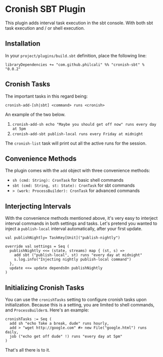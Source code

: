 # Cronish SBT Plugin

This plugin adds interval task execution in the sbt console. With both
sbt task execution and / or shell execution.

## Installation

In your `project/plugins/build.sbt` definition, place the following line:
  
    libraryDependencies += "com.github.philcali" %% "cronish-sbt" % "0.0.2"

## Cronish Tasks

The important tasks in this regard being:

    cronish-add-[sh|sbt] <command> runs <cronish>

An example of the two below.

  1. `cronish-add-sh echo "Maybe you should get off now" runs every day at 5pm`
  2. `cronish-add-sbt publish-local runs every Friday at midnight`

The `cronish-list` task will print out all the active runs for the session.

## Convenience Methods

The plugin comes with the `add` object with three convenience methods:

  * `sh (cmd: String): CronTask` for basic shell commands
  * `sbt (cmd: String, st: State): CronTask` for sbt commands
  * `> (work: ProcessBuilder): CronTask` for advanced commands 

## Interjecting Intervals

With the convenience methods mentioned above, it's very easy to
interject interval commands in both settings and tasks. Let's pretend
you wanted to inject a `publish-local` interval automatically, after
your first update.

    val publishNightly= TaskKey[Unit]("publish-nightly")

    override val settings = Seq (
      publishNightly <<= (state, streams) map { (st, s) =>
        add sbt ("publish-local", st) runs "every day at midnight"
        s.log.info("Injecting nightly publish-local command")
      }, 
      update <<= update dependsOn publishNightly
    )

## Initializing Cronish Tasks 

You can use the `cronishTasks` setting to configure cronish tasks upon
initialization. Because this is a setting, you are limited to shell
commands, and `ProcessBuilder`s. Here's an example:

    cronishTasks := Seq (
      add sh "echo Take a break, dude" runs hourly,
      add > "wget http://google.com" #> new File("google.html") runs daily,
      job ("echo get off dude" !) runs "every day at 5pm"
    )

That's all there is to it.
